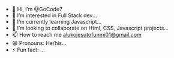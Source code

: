 - 👋 Hi, I’m @GoCode7
- 👀 I’m interested in Full Stack dev...
- 🌱 I’m currently learning Javascript...
- 💞️ I’m looking to collaborate on Html, CSS, Javascript projects...
- 📫 How to reach me alukojesutofunmi01@gmail.com
- 😄 Pronouns: He/his...
- ⚡ Fun fact: ...

<!---
GoCode7/GoCode7 is a ✨ special ✨ repository because its `README.md` (this file) appears on your GitHub profile.
You can click the Preview link to take a look at your changes.
--->
